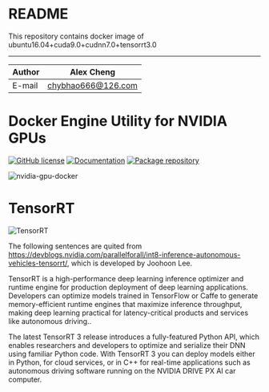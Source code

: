 README
===========================
This repository contains docker image of ubuntu16.04+cuda9.0+cudnn7.0+tensorrt3.0

****
	
|Author|Alex Cheng|
|---|---
|E-mail|chybhao666@126.com

# Docker Engine Utility for NVIDIA GPUs

[![GitHub license](https://img.shields.io/badge/license-New%20BSD-blue.svg?style=flat-square)](https://raw.githubusercontent.com/NVIDIA/nvidia-docker/master/LICENSE)
[![Documentation](https://img.shields.io/badge/documentation-wiki-blue.svg?style=flat-square)](https://github.com/NVIDIA/nvidia-docker/wiki)
[![Package repository](https://img.shields.io/badge/packages-repository-b956e8.svg?style=flat-square)](https://nvidia.github.io/nvidia-docker)

![nvidia-gpu-docker](https://cloud.githubusercontent.com/assets/3028125/12213714/5b208976-b632-11e5-8406-38d379ec46aa.png)

# TensorRT

![TensorRT](https://devblogs.nvidia.com/parallelforall/wp-content/uploads/2017/12/pasted-image-0-12-e1512971301482.png)

The following sentences are quited from https://devblogs.nvidia.com/parallelforall/int8-inference-autonomous-vehicles-tensorrt/, which is developed by Joohoon Lee.

TensorRT is a high-performance deep learning inference optimizer and runtime engine for production deployment of deep learning applications. Developers can optimize models trained in TensorFlow or Caffe to generate memory-efficient runtime engines that maximize inference throughput, making deep learning practical for latency-critical products and services like autonomous driving..

The latest TensorRT 3 release introduces a fully-featured Python API, which enables researchers and developers to optimize and serialize their DNN using familiar Python code. With TensorRT 3 you can deploy models either in Python, for cloud services, or in C++ for real-time applications such as autonomous driving software running on the NVIDIA DRIVE PX AI car computer.

